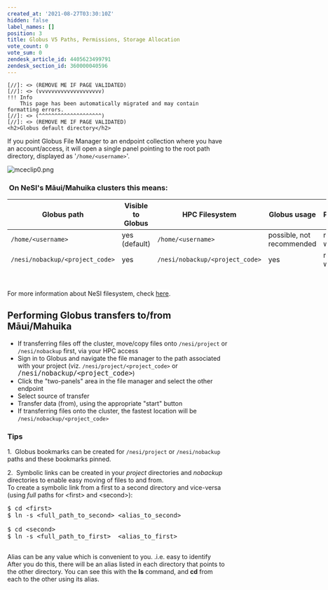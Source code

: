 ```yaml
---
created_at: '2021-08-27T03:30:10Z'
hidden: false
label_names: []
position: 3
title: Globus V5 Paths, Permissions, Storage Allocation
vote_count: 0
vote_sum: 0
zendesk_article_id: 4405623499791
zendesk_section_id: 360000040596
---
```



    [//]: <> (REMOVE ME IF PAGE VALIDATED)
    [//]: <> (vvvvvvvvvvvvvvvvvvvv)
    !!! Info
        This page has been automatically migrated and may contain formatting errors.
    [//]: <> (^^^^^^^^^^^^^^^^^^^^)
    [//]: <> (REMOVE ME IF PAGE VALIDATED)
    <h2>Globus default directory</h2>
<p>If you point Globus File Manager to an endpoint collection where you have an account/access, it will open a single panel pointing to the root path directory, displayed as '<code>/home/&lt;username&gt;</code>'.</p>
<p><img src="https://support.nesi.org.nz/hc/article_attachments/4408734639887" alt="mceclip0.png"></p>
<h3> On NeSI's Māui/Mahuika clusters this means:</h3>
<table style="height: 160px; width: 728px;">
<thead>
<tr style="height: 44px;">
<th style="width: 178.783px; height: 44px;">Globus path</th>
<th style="width: 101.033px; height: 44px;">Visible to Globus</th>
<th style="width: 181.817px; height: 44px;">HPC Filesystem</th>
<th style="width: 130.15px; height: 44px;">Globus usage</th>
<th style="width: 120.217px; height: 44px;">Permissions</th>
</tr>
</thead>
<tbody>
<tr style="height: 44px;">
<td style="width: 170.783px; height: 44px;"><code>/home/&lt;username&gt;</code></td>
<td style="width: 93.0333px; height: 44px;">yes (default)</td>
<td style="width: 173.817px; height: 44px;"><code>/home/&lt;username&gt;</code></td>
<td style="width: 122.15px; height: 44px;">possible, not recommended</td>
<td style="width: 112.217px; height: 44px;">read and write access</td>
</tr>
<tr>
<td style="width: 170.783px; height: 36px;"><code>/nesi/nobackup/&lt;project_code&gt;</code></td>
<td style="width: 93.0333px; height: 36px;">yes</td>
<td style="width: 173.817px; height: 36px;"><code>/nesi/nobackup/&lt;project_code&gt;</code></td>
<td style="width: 122.15px; height: 36px;">yes</td>
<td style="width: 112.217px; height: 36px;">read and write access</td>
</tr>
<tr>
<td style="width: 170.783px; height: 36px;"><code>/nesi/project/&lt;project_code&gt;</code></td>
<td style="width: 93.0333px; height: 36px;">yes</td>
<td style="width: 173.817px; height: 36px;"><code>/nesi/project/&lt;project_code&gt;</code></td>
<td style="width: 122.15px; height: 36px;">yes</td>
<td style="width: 112.217px; height: 36px;">
<strong>read only</strong> access</td>
</tr>
</tbody>
</table>
<p> </p>
<p>For more information about NeSI filesystem, check <a style="background-color: #ffffff;" href="https://support.nesi.org.nz/hc/en-gb/articles/360000177256-NeSI-File-Systems-and-Quotas" target="_self" rel="undefined">here</a>.</p>
<h2>Performing Globus transfers to/from Māui/Mahuika</h2>
<ul>
<li>If transferring files off the cluster, move/copy files onto <code>/nesi/project</code> or <code>/nesi/nobackup</code> first, via your HPC access</li>
<li>Sign in to Globus and navigate the file manager to the path associated with your project (viz. <code>/nesi/project/&lt;project_code&gt;</code> or <code style="font-size: 15px;">/nesi/nobackup/&lt;project_code&gt;</code>)</li>
<li>Click the "two-panels" area in the file manager and select the other endpoint</li>
<li>Select source of transfer</li>
<li>Transfer data (from), using the appropriate "start" button</li>
<li>If transferring files onto the cluster, the fastest location will be <code>/nesi/nobackup/&lt;project_code&gt;</code>
</li>
</ul>
<h3>Tips</h3>
<p>1.  Globus bookmarks can be created for <code>/nesi/project</code> or <code>/nesi/nobackup</code> paths and these bookmarks pinned.</p>
<p>2.  Symbolic links can be created in your <em>project</em> directories and <em>nobackup</em> directories to enable easy moving of files to and from.<br>To create a symbolic link from a first to a second directory and vice-versa (using <em>full</em> paths for &lt;first&gt; and &lt;second&gt;):</p>
<pre>$ cd &lt;first&gt;<br>$ ln -s &lt;full_path_to_second&gt; &lt;alias_to_second&gt;<br> <br>$ cd &lt;second&gt;<br>$ ln -s &lt;full_path_to_first&gt;  &lt;alias_to_first&gt;<br><br></pre>
<p>Alias can be any value which is convenient to you. .i.e. easy to identify <br>After you do this, there will be an alias listed in each directory that points to the other directory. You can see this with the <strong>ls</strong> command, and <strong>cd</strong> from each to the other using its alias.</p>
<p> </p>